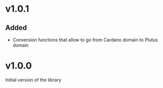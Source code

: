 # v1.0.1

## Added

- Conversion functions that allow to go from Cardano domain to Plutus domain

# v1.0.0

Initial version of the library
